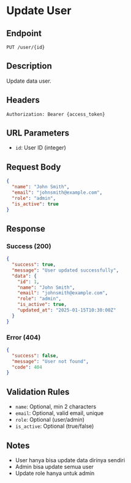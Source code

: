 # Update User

## Endpoint
`PUT /user/{id}`

## Description
Update data user.

## Headers
```
Authorization: Bearer {access_token}
```

## URL Parameters
- `id`: User ID (integer)

## Request Body
```json
{
  "name": "John Smith",
  "email": "johnsmith@example.com",
  "role": "admin",
  "is_active": true
}
```

## Response
### Success (200)
```json
{
  "success": true,
  "message": "User updated successfully",
  "data": {
    "id": 1,
    "name": "John Smith",
    "email": "johnsmith@example.com",
    "role": "admin",
    "is_active": true,
    "updated_at": "2025-01-15T10:30:00Z"
  }
}
```

### Error (404)
```json
{
  "success": false,
  "message": "User not found",
  "code": 404
}
```

## Validation Rules
- `name`: Optional, min 2 characters
- `email`: Optional, valid email, unique
- `role`: Optional (user/admin)
- `is_active`: Optional (true/false)

## Notes
- User hanya bisa update data dirinya sendiri
- Admin bisa update semua user
- Update role hanya untuk admin